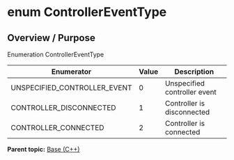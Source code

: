 # enum ControllerEventType

## Overview / Purpose

Enumeration ControllerEventType

|Enumerator|Value|Description|
|----------|-----|-----------|
|UNSPECIFIED\_CONTROLLER\_EVENT|0|Unspecified controller event|
|CONTROLLER\_DISCONNECTED|1|Controller is disconnected|
|CONTROLLER\_CONNECTED|2|Controller is connected|

**Parent topic:** [Base \(C++\)](../../summary_pages/Base.md)

